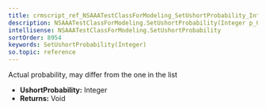 ```yaml
---
title: crmscript_ref_NSAAATestClassForModeling_SetUshortProbability_Integer_p_0
description: NSAAATestClassForModeling.SetUshortProbability(Integer p_0)
intellisense: NSAAATestClassForModeling.SetUshortProbability
sortOrder: 8954
keywords: SetUshortProbability(Integer)
so.topic: reference
---
```



Actual probability, may differ from the one in the list



* **UshortProbability:** Integer
* **Returns:** Void


